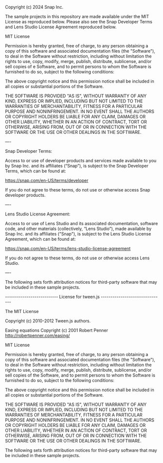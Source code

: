 Copyright (c) 2024 Snap Inc.

The sample projects in this repository are made available under the MIT License as reproduced below. Please also see the Snap Developer Terms and Lens Studio License Agreement reproduced below.

MIT License

Permission is hereby granted, free of charge, to any person obtaining a copy of this software and associated documentation files (the "Software"), to deal in the Software without restriction, including without limitation the rights to use, copy, modify, merge, publish, distribute, sublicense, and/or sell copies of e Software, and to permit persons to whom the Software is furnished to do so, subject to the following conditions:

The above copyright notice and this permission notice shall be included in all copies or substantial portions of the Software.

THE SOFTWARE IS PROVIDED "AS IS", WITHOUT WARRANTY OF ANY KIND, EXPRESS OR IMPLIED, INCLUDING BUT NOT LIMITED TO THE WARRANTIES OF MERCHANTABILITY, FITNESS FOR A PARTICULAR PURPOSE AND NONINFRINGEMENT. IN NO EVENT SHALL THE AUTHORS OR COPYRIGHT HOLDERS BE LIABLE FOR ANY CLAIM, DAMAGES OR OTHER LIABILITY, WHETHER IN AN ACTION OF CONTRACT, TORT OR OTHERWISE, ARISING FROM, OUT OF OR IN CONNECTION WITH THE SOFTWARE OR THE USE OR OTHER DEALINGS IN THE SOFTWARE.

—-

Snap Developer Terms:

Access to or use of developer products and services made available to you by Snap Inc. and its affiliates (“Snap”), is subject to the Snap Developer Terms, which can be found at:

https://snap.com/en-US/terms/developer

If you do not agree to these terms, do not use or otherwise access Snap developer products.

—-

Lens Studio License Agreement:

Access to or use of Lens Studio and its associated documentation, software code, and other materials (collectively, “Lens Studio”), made available by Snap Inc. and its affiliates ("Snap"), is subject to the Lens Studio License Agreement, which can be found at:

https://snap.com/en-US/terms/lens-studio-license-agreement

If you do not agree to these terms, do not use or otherwise access Lens Studio.

—-

The following sets forth attribution notices for third-party software that may be included in these sample projects.

--------------------------- License for tween.js --------------------------------

The MIT License

Copyright (c) 2010-2012 Tween.js authors.

Easing equations Copyright (c) 2001 Robert Penner http://robertpenner.com/easing/

MIT License

Permission is hereby granted, free of charge, to any person obtaining a copy of this software and associated documentation files (the "Software"), to deal in the Software without restriction, including without limitation the rights to use, copy, modify, merge, publish, distribute, sublicense, and/or sell copies of the Software, and to permit persons to whom the Software is furnished to do so, subject to the following conditions:

The above copyright notice and this permission notice shall be included in all copies or substantial portions of the Software.

THE SOFTWARE IS PROVIDED "AS IS", WITHOUT WARRANTY OF ANY KIND, EXPRESS OR IMPLIED, INCLUDING BUT NOT LIMITED TO THE WARRANTIES OF MERCHANTABILITY, FITNESS FOR A PARTICULAR PURPOSE AND NONINFRINGEMENT. IN NO EVENT SHALL THE AUTHORS OR COPYRIGHT HOLDERS BE LIABLE FOR ANY CLAIM, DAMAGES OR OTHER LIABILITY, WHETHER IN AN ACTION OF CONTRACT, TORT OR OTHERWISE, ARISING FROM, OUT OF OR IN CONNECTION WITH THE SOFTWARE OR THE USE OR OTHER DEALINGS IN THE SOFTWARE.

The following sets forth attribution notices for third-party software that may be included in these sample projects.